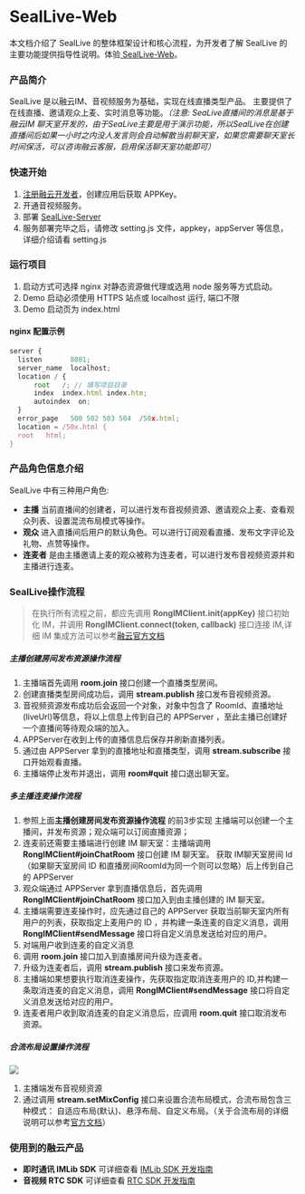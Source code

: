 # SealLive-Web
本文档介绍了 SealLive 的整体框架设计和核心流程，为开发者了解 SealLive 的主要功能提供指导性说明。体验[ SealLive-Web](https://seallive.rongcloud.cn/#/login)。

### 产品简介
SealLive 是以融云IM、音视频服务为基础，实现在线直播类型产品。 主要提供了在线直播、邀请观众上麦、实时消息等功能。*（注意: SeaLive直播间的消息是基于融云IM 聊天室开发的，由于SeaLive主要是用于演示功能，所以SealLive在创建直播间后如果一小时之内没人发言则会自动解散当前聊天室，如果您需要聊天室长时间保活，可以咨询融云客服，启用保活聊天室功能即可）*

### 快速开始
1. [注册融云开发者](https://developer.rongcloud.cn/signup/?utm_source=demogithub&utm_term=demosign)，创建应用后获取 APPKey。
2. 开通音视频服务。
3. 部署 [SealLive-Server](https://github.com/rongcloud/demo-chatroom/tree/v2.0/app-server)
4. 服务部署完毕之后，请修改 setting.js 文件，appkey，appServer 等信息，详细介绍请看 setting.js

### 运行项目
1. 启动方式可选择 nginx 对静态资源做代理或选用 node 服务等方式启动。
1. Demo 启动必须使用 HTTPS 站点或 localhost 运行, 端口不限
2. Demo 启动页为 index.html

#### nginx 配置示例
```js
server {
  listen       8081;
  server_name  localhost;
  location / {
      root   /; // 填写项目目录
      index  index.html index.htm;
      autoindex  on;
  }
  error_page   500 502 503 504  /50x.html;
  location = /50x.html {
  root   html;
}
```

### 产品角色信息介绍
SealLive 中有三种用户角色:
* **主播** 当前直播间的创建者，可以进行发布音视频资源、邀请观众上麦、查看观众列表、设置混流布局模式等操作。
* **观众** 进入直播间后用户的默认角色。可以进行订阅观看直播、发布文字评论及礼物、点赞等操作。
* **连麦者** 是由主播邀请上麦的观众被称为连麦者，可以进行发布音视频资源并和主播进行连麦。

### SealLive操作流程

> 在执行所有流程之前，都应先调用 **RongIMClient.init(appKey)** 接口初始化 IM，并调用 **RongIMClient.connect(token, callback)** 接口连接 IM,详细 IM 集成方法可以参考[融云官方文档](https://docs.rongcloud.cn/im/imlib/web/init/)

##### 主播创建房间发布资源操作流程
1. 主播端首先调用 **room.join** 接口创建一个直播类型房间。
2. 创建直播类型房间成功后，调用 **stream.publish** 接口发布音视频资源。
3. 音视频资源发布成功后会返回一个对象，对象中包含了 RoomId、直播地址(liveUrl)等信息，将以上信息上传到自己的 APPServer ，至此主播已创建好一个直播间等待观众端的加入。
4. APPServer在收到上传的直播信息后保存并刷新直播列表。
5. 通过由 APPServer 拿到的直播地址和直播类型，调用 **stream.subscribe** 接口开始观看直播。
6. 主播端停止发布并退出，调用 **room#quit** 接口退出聊天室。

##### 多主播连麦操作流程
1. 参照上面**主播创建房间发布资源操作流程** 的前3步实现 主播端可以创建一个主播间，并发布资源；观众端可以订阅直播资源； 
2. 连麦前还需要主播端进行创建 IM 聊天室：主播端调用 **RongIMClient#joinChatRoom** 接口创建 IM 聊天室。 获取 IM聊天室房间 Id （如果聊天室房间 ID 和直播房间RoomId为同一个则可以忽略）后上传到自己的 APPServer
3. 观众端通过 APPServer 拿到直播信息后，首先调用 **RongIMClient#joinChatRoom** 接口加入到由主播创建的 IM 聊天室。
4. 主播端需要连麦操作时，应先通过自己的 APPServer 获取当前聊天室内所有用户的列表，获取指定上麦用户的 ID ，并构建一条连麦的自定义消息，调用 **RongIMClient#sendMessage** 接口将自定义消息发送给对应的用户。
5. 对端用户收到连麦的自定义消息
6. 调用 **room.join** 接口加入到直播房间升级为连麦者。
7. 升级为连麦者后，调用 **stream.publish** 接口来发布资源。
8. 主播端如果想要执行取消连麦操作，先获取指定取消连麦用户的 ID,并构建一条取消连麦的自定义消息，调用 **RongIMClient#sendMessage** 接口将自定义消息发送给对应的用户。
9. 连麦者用户收到取消连麦的自定义消息后，应调用 **room.quit** 接口取消发布资源。

##### 合流布局设置操作流程
![](./imgs/mix.png)

1. 主播端发布音视频资源
2. 通过调用 **stream.setMixConfig** 接口来设置合流布局模式，合流布局包含三种模式： 自适应布局(默认)、悬浮布局、自定义布局。（关于合流布局的详细说明可以参考[官方文档](https://docs.rongcloud.cn/rtc/rtclib/web/stream/#stream-setMixConfig)）

### 使用到的融云产品
* **即时通讯 IMLib SDK**  可详细查看 [IMLib SDK 开发指南](https://docs.rongcloud.cn/im/imlib/web/init/)
* **音视频 RTC SDK** 可详细查看 [RTC SDK 开发指南](https://docs.rongcloud.cn/rtc/rtclib/web/overview/)
















